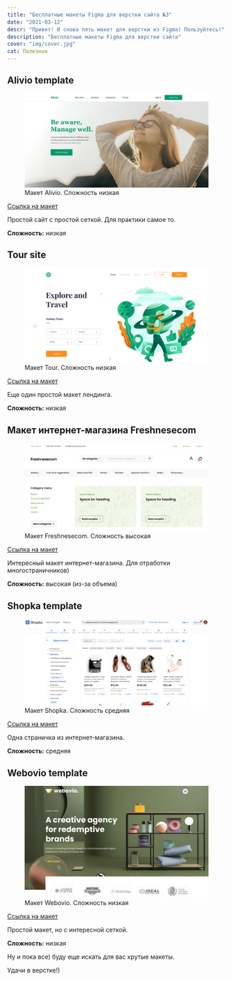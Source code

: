 ```yaml
---
title: "Бесплатные макеты Figma для верстки сайта №3"
date: "2021-03-12"
descr: "Привет! И снова пять макет для верстки из Figma) Пользуйтесь!"
description: "Бесплатные макеты Figma для верстки сайта"
cover: "img/cover.jpg"
cat: Полезное
---
```


## Alivio template

<figure>
<img src="img/1.png" alt="Макет Alivio">
<figcaption>Макет Alivio. Сложность низкая</figcaption>
</figure>

<a href="https://www.figma.com/file/ZRT1lTxs8KQtlbvl33dMRb/alivio-landing-page-for-figma?node-id=0%3A1" target="_blank">Ссылка на макет</a>

Простой сайт с простой сеткой. Для практики самое то.

__Сложность:__ низкая

## Tour site

<figure>
<img src="img/2.png" alt="Макет Tour">
<figcaption>Макет Tour. Сложность низкая</figcaption>
</figure>

<a href="https://www.figma.com/file/eOWwwvjcB8hFIOC3yx2Hwc/tour-and-travel-website-for-figma?node-id=0%3A1" target="_blank">Ссылка на макет</a>

Еще один простой макет лендинга.

__Сложность:__ низкая

## Макет интернет-магазина Freshnesecom

<figure>
<img src="img/3.png" alt="Макет Freshnesecom">
<figcaption>Макет Freshnesecom. Сложность высокая</figcaption>
</figure>

<a href="https://www.figma.com/file/1PGSbfvK9aqGqMlN1utBRD/Figma-eCommerce-template?node-id=2%3A1713" target="_blank">Ссылка на макет</a>

Интересный макет интернет-магазина. Для отработки многостраничников)

__Сложность:__ высокая (из-за объема)

## Shopka template

<figure>
<img src="img/4.png" alt="Макет Shopka">
<figcaption>Макет Shopka. Сложность средняя</figcaption>
</figure>

<a href="https://www.figma.com/file/4pghvOmXcEXXD5E4Co5cPa/Ecommerce-Desktop-Template-Copy?node-id=1%3A5045" target="_blank">Ссылка на макет</a>

Одна страничка из интернет-магазина.

__Сложность:__ средняя

## Webovio template

<figure>
<img src="img/5.png" alt="Макет Webovio">
<figcaption>Макет Webovio. Сложность низкая</figcaption>
</figure>

<a href="https://www.figma.com/file/2rdy1qjBTl7D6BAC8S4qlf/Webovio?node-id=0%3A1" target="_blank">Ссылка на макет</a>

Простой макет, но с интересной сеткой.

__Сложность:__ низкая

Ну и пока все) буду еще искать для вас крутые макеты.

Удачи в верстке!)
